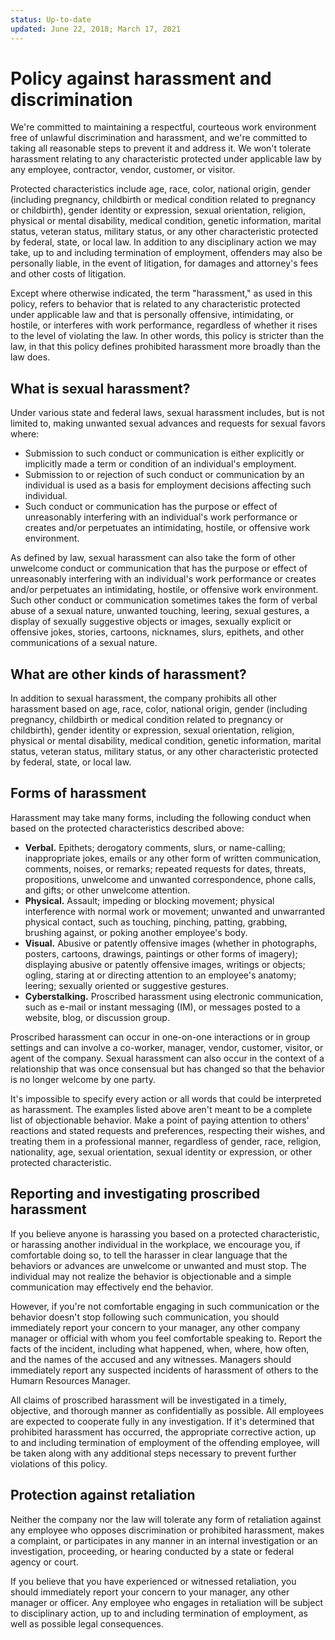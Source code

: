 ```yaml
---
status: Up-to-date
updated: June 22, 2018; March 17, 2021
---
```


# Policy against harassment and discrimination

We're committed to maintaining a respectful, courteous work environment free of unlawful discrimination and harassment, and we're committed to taking all reasonable steps to prevent it and address it. We won't tolerate harassment relating to any characteristic protected under applicable law by any employee, contractor, vendor, customer, or visitor. 

Protected characteristics include age, race, color, national origin, gender (including pregnancy, childbirth or medical condition related to pregnancy or childbirth), gender identity or expression, sexual orientation, religion, physical or mental disability, medical condition, genetic information, marital status, veteran status, military status, or any other characteristic protected by federal, state, or local law. In addition to any disciplinary action we may take, up to and including termination of employment, offenders may also be personally liable, in the event of litigation, for damages and attorney's fees and other costs of litigation.

Except where otherwise indicated, the term "harassment," as used in this policy, refers to behavior that is related to any characteristic protected under applicable law and that is personally offensive, intimidating, or hostile, or interferes with work performance, regardless of whether it rises to the level of violating the law. In other words, this policy is stricter than the law, in that this policy defines prohibited harassment more broadly than the law does.

## What is sexual harassment?

Under various state and federal laws, sexual harassment includes, but is not limited to, making unwanted sexual advances and requests for sexual favors where:

- Submission to such conduct or communication is either explicitly or implicitly made a term or condition of an individual's employment.
- Submission to or rejection of such conduct or communication by an individual is used as a basis for employment decisions affecting such individual.
- Such conduct or communication has the purpose or effect of unreasonably interfering with an individual's work performance or creates and/or perpetuates an intimidating, hostile, or offensive work environment.

As defined by law, sexual harassment can also take the form of other unwelcome conduct or communication that has the purpose or effect of unreasonably interfering with an individual's work performance or creates and/or perpetuates an intimidating, hostile, or offensive work environment. Such other conduct or communication sometimes takes the form of verbal abuse of a sexual nature, unwanted touching, leering, sexual gestures, a display of sexually suggestive objects or images, sexually explicit or offensive jokes, stories, cartoons, nicknames, slurs, epithets, and other communications of a sexual nature.

## What are other kinds of harassment?

In addition to sexual harassment, the company prohibits all other harassment based on age, race, color, national origin, gender (including pregnancy, childbirth or medical condition related to pregnancy or childbirth), gender identity or expression, sexual orientation, religion, physical or mental disability, medical condition, genetic information, marital status, veteran status, military status, or any other characteristic protected by federal, state, or local law.

## Forms of harassment

Harassment may take many forms, including the following conduct when based on the protected characteristics described above:

- **Verbal.** Epithets; derogatory comments, slurs, or name-calling; inappropriate jokes, emails or any other form of written communication, comments, noises, or remarks; repeated requests for dates, threats, propositions, unwelcome and unwanted correspondence, phone calls, and gifts; or other unwelcome attention.
- **Physical.** Assault; impeding or blocking movement; physical interference with normal work or movement; unwanted and unwarranted physical contact, such as touching, pinching, patting, grabbing, brushing against, or poking another employee's body.
- **Visual.** Abusive or patently offensive images (whether in photographs, posters, cartoons, drawings, paintings or other forms of imagery); displaying abusive or patently offensive images, writings or objects; ogling, staring at or directing attention to an employee's anatomy; leering; sexually oriented or suggestive gestures.
- **Cyberstalking.** Proscribed harassment using electronic communication, such as e-mail or instant messaging (IM), or messages posted to a website, blog, or discussion group.

Proscribed harassment can occur in one-on-one interactions or in group settings and can involve a co-worker, manager, vendor, customer, visitor, or agent of the company. Sexual harassment can also occur in the context of a relationship that was once consensual but has changed so that the behavior is no longer welcome by one party. 

It's impossible to specify every action or all words that could be interpreted as harassment. The examples listed above aren't meant to be a complete list of objectionable behavior. Make a point of paying attention to others' reactions and stated requests and preferences, respecting their wishes, and treating them in a professional manner, regardless of gender, race, religion, nationality, age, sexual orientation, sexual identity or expression, or other protected characteristic.

## Reporting and investigating proscribed harassment

If you believe anyone is harassing you based on a protected characteristic, or harassing another individual in the workplace, we encourage you, if comfortable doing so, to tell the harasser in clear language that the behaviors or advances are unwelcome or unwanted and must stop. The individual may not realize the behavior is objectionable and a simple communication may effectively end the behavior. 

However, if you're not comfortable engaging in such communication or the behavior doesn't stop following such communication, you should immediately report your concern to your manager, any other company manager or official with whom you feel comfortable speaking to. Report the facts of the incident, including what happened, when, where, how often, and the names of the accused and any witnesses. Managers should immediately report any suspected incidents of harassment of others to the Humarn Resources Manager.

All claims of proscribed harassment will be investigated in a timely, objective, and thorough manner as confidentially as possible. All employees are expected to cooperate fully in any investigation. If it's determined that prohibited harassment has occurred, the appropriate corrective action, up to and including termination of employment of the offending employee, will be taken along with any additional steps necessary to prevent further violations of this policy.

## Protection against retaliation

Neither the company nor the law will tolerate any form of retaliation against any employee who opposes discrimination or prohibited harassment, makes a complaint, or participates in any manner in an internal investigation or an investigation, proceeding, or hearing conducted by a state or federal agency or court. 

If you believe that you have experienced or witnessed retaliation, you should immediately report your concern to your manager, any other manager or officer. Any employee who engages in retaliation will be subject to disciplinary action, up to and including termination of employment, as well as possible legal consequences.
